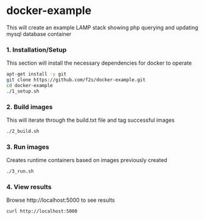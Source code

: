 docker-example
==============

This will create an example LAMP stack showing php querying and updating mysql database container


### 1. Installation/Setup

This section will install the necessary dependencies for docker to operate

```bash
apt-get install -y git
git clone https://github.com/f2s/docker-example.git
cd docker-example
./1_setup.sh
```

### 2. Build images

This will iterate through the build.txt file and tag successful images

```bash
./2_build.sh
```

### 3. Run images

Creates runtime containers based on images previously created

```bash
./3_run.sh
```

### 4. View results

Browse http://localhost:5000 to see results

```
curl http://localhost:5000
```